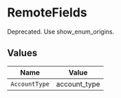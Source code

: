 # RemoteFields

Deprecated. Use show_enum_origins.


## Values

| Name          | Value         |
| ------------- | ------------- |
| `AccountType` | account_type  |